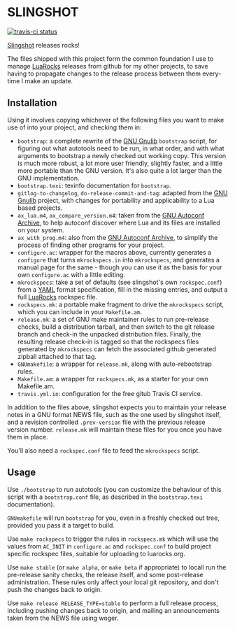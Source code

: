 SLINGSHOT
=========

[![travis-ci status](https://secure.travis-ci.org/gvvaughan/slingshot.png?branch=master)](http://travis-ci.org/gvvaughan/slingshot/builds)

[Slingshot][] releases rocks!

The files shipped with this project form the common foundation I use
to manage [LuaRocks][] releases from github for my other projects, to
save having to propagate changes to the release process between them
every-time I make an update.

Installation
------------

Using it involves copying whichever of the following files you want to
make use of into your project, and checking them in:

 * `bootstrap`:
   a complete rewrite of the [GNU Gnulib][] `bootstrap` script, for
   figuring out what autotools need to be run, in what order, and with
   what arguments to bootstrap a newly checked out working copy. This
   version is much more robust, a lot more user friendly, slightly
   faster, and a little more portable than the GNU version.  It's also
   quite a lot larger than the GNU implementation.
 * `bootstrap.texi`:
   texinfo documentation for `bootstrap`.
 * `gitlog-to-changelog`, `do-release-commit-and-tag`:
   adapted from the [GNU Gnulib][] project, with changes for portability
   and applicability to a Lua based projects.
 * `ax_lua.m4`, `ax_compare_version.m4`:
   taken from the [GNU Autoconf Archive][], to help autoconf discover
   where Lua and its files are installed on your system.
 * `ax_with_prog.m4`:
   also from the [GNU Autoconf Archive][], to simplify the process of
   finding other programs for your project.
 * `configure.ac`:
   wrapper for the macros above, currently generates a `configure` that
   turns `mkrockspecs.in` into `mkrockspecs`, and generates a manual
   page for the same - though you can use it as the basis for your own
   `configure.ac` with a little editing.
 * `mkrockspecs`:
   take a set of defaults (see slingshot's own `rockspec.conf`) from
   a [YAML][] format specification, fill in the missing entries, and
   output a full [LuaRocks][] rockspec file.
 * `rockspecs.mk`:
    a portable make fragment to drive the `mkrockspecs` script, which
    you can include in your `Makefile.am`.
 * `release.mk`:
   a set of GNU make maintainer rules to run pre-release checks, build
   a distribution tarball, and then switch to the git release branch
   and check-in the unpacked distribution files.  Finally, the resulting
   release check-in is tagged so that the rockspecs files generated by
   `mkrockspecs` can fetch the associated github generated zipball
   attached to that tag.
 * `GNUmakefile`:
   a wrapper for `release.mk`, along with auto-rebootstrap rules.
 * `Makefile.am`:
   a wrapper for `rockspecs.mk`, as a starter for your own Makefile.am.
 * `travis.yml.in`:
   configuration for the free gitub Travis CI service.

In addition to the files above, slingshot expects you to maintain your
release notes in a GNU format NEWS file, such as the one used by
slingshot itself, and a revision controlled `.prev-version` file with
the previous release version number.  `release.mk` will maintain these
files for you once you have them in place.

You'll also need a `rockspec.conf` file to feed the `mkrockspecs`
script.

Usage
-----

Use `./bootstrap` to run autotools (you can customize the behaviour of
this script with a `bootstrap.conf` file, as described in the
`bootstrap.texi` documentation).

`GNUmakefile` will run `bootstrap` for you, even in a freshly checked
out tree, provided you pass it a target to build.

Use `make rockspecs` to trigger the rules in `rockspecs.mk` which will
use the values from `AC_INIT` in `configure.ac` and `rockspec.conf` to
build project specific rockspec files, suitable for uploading to
luarocks.org.

Use `make stable` (or `make alpha`, or `make beta` if appropriate) to
locall run the pre-release sanity checks, the release itself, and some
post-release administration.  These rules only affect your local git
repository, and don't push the changes back to origin.

Use `make release RELEASE_TYPE=stable` to perform a full release
process, including pushing changes back to origin, and mailing an
announcements taken from the NEWS file using woger.


[gnu gnulib]: http://gnu.org/s/gnulib
[gnu autoconf archive]: http://gnu.org/s/autoconf-archive
[lua]:        http://www.lua.org
[luarocks]:   http://www.luarocks.org
[slingshot]:  http://github.org/gvvaughan/slingshot
[yaml]:       http//yaml.org
